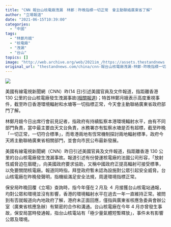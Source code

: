 ```yaml
---
title: "CNN 報台山核電廠洩漏　林鄭：昨晚指標一切正常　會主動聯絡廣東省了解"
author: "立場報道"
date: "2021-06-15T10:39:00"
categories:
  - "中國"
tags:
  - "林鄭月娥"
  - "核電廠"
  - "洩漏"
  - "台山"
topics: []
image: "http://web.archive.org/web/2021im_/https://assets.thestandnews.com/media/photos/777-02_4MQqs.png"
original_url: "thestandnews.com/china/cnn-報台山核電廠洩漏-林鄭-昨晚指標一切正常-會主動聯絡廣東省了解"
---
```

![](http://web.archive.org/web/2021im_/https://assets.thestandnews.com/media/photos/777-02_4MQqs.png)

美國有線電視新聞網（CNN）昨(14 日)引述美國官員及文件報道，指距離香港 130 公里的台山核電廠發生洩漏事故([相關報道](../../china/cnn-%E5%A0%B1%E9%81%93%E5%8F%B0%E5%B1%B1%E6%A0%B8%E9%9B%BB%E5%BB%A0%E7%99%BC%E7%94%9F%E6%B4%A9%E6%BC%8F-%E8%B7%9D%E6%B8%AF%E5%83%85-130-%E5%85%AC%E9%87%8C-%E7%87%9F%E9%81%8B%E5%85%AC%E5%8F%B8%E6%B1%82%E5%8A%A9%E7%BE%8E%E5%9C%8B-%E6%8C%87%E4%B8%AD%E5%9C%8B%E9%99%8D%E4%BD%8E%E5%AE%89%E5%85%A8%E6%A8%99%E6%BA%96/))；特首林鄭月娥表示高度重視事件，截至昨日香港環境輻射和水塘等一切指標正常，今天會主動聯絡廣東省政府部門了解。

林鄭月娥今日出席行會前見記者，指政府有持續監察本港環境輻射水平，由有不同部門負責，當中最主要由天文台負責，水務署亦有監察水塘是否有超標，截至昨晚「一切正常，一切符合標準」，而粵港兩地有恆常機制探討兩地輻射標準，政府今天將主動聯絡廣東省相關部門，並會向市民公布最新發展。

美國有線電視新聞網（CNN）昨日引述美國官員及文件報道，指距離香港 130 公里的台山核電廠發生洩漏事故。報道引述有份營運核電廠的法國公司形容，「放射性威脅迫在眉睫」，向美國政府要求協助，又稱中國政府正提高輻射可接受標準，以免要關閉核電廠。報道同時指，拜登政府暫未認為設施對公眾引起安全威脅。台山核電廠在昨晚發聲明，指機組滿足安全法規，周邊環境指標正常。

保安局昨晚回覆《立場》查詢時，指今年僅在２月及 ４ 月接獲台山核電站通報，均對公眾和環境並沒有影響，香港的環境輻射水平在過去一年一直維持正常。被問到有否就報道向內地政府了解，港府未正面回應，僅指與廣東省核應急委員會辦公室（廣東省核應急辦）有緊密的合作和溝通。台山核電廠在今年 4 月亦曾發生事故，保安局當時發通報，指台山核電站有「極少量氣體短暫釋放」，事件未有影響公眾及環境。
